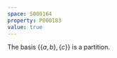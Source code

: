 ```yaml
---
space: S000164
property: P000183
value: true
---
```


The basis $\{\{a,b\},\{c\}\}$ is a partition.
